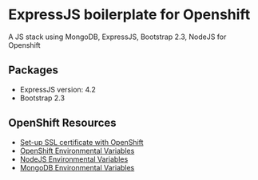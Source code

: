 ExpressJS boilerplate for Openshift
===============================
A JS stack using MongoDB, ExpressJS, Bootstrap 2.3, NodeJS for Openshift

Packages
-
- ExpressJS version: 4.2
- Bootstrap 2.3

OpenShift Resources
-
- [Set-up SSL certificate with OpenShift](http://cloudhostingsource.com/setup-ssl-certificate-openshift/)
- [OpenShift Environmental Variables](https://developers.openshift.com/en/managing-environment-variables.html)
- [NodeJS Environmental Variables](https://developers.openshift.com/en/node-js-environment-variables.html)
- [MongoDB Environmental Variables](https://developers.openshift.com/en/databases-mongodb.html)
